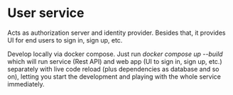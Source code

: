 # User service

Acts as authorization server and identity provider. Besides that, it provides UI for end users to sign in, sign up, etc.

Develop locally via docker compose. Just run _docker compose up --build_ which will run service (Rest API) and web app (UI to sign in, sign up, etc.) separately with live code reload (plus dependencies as database and so on), letting you start the development and playing with the whole service immediately.